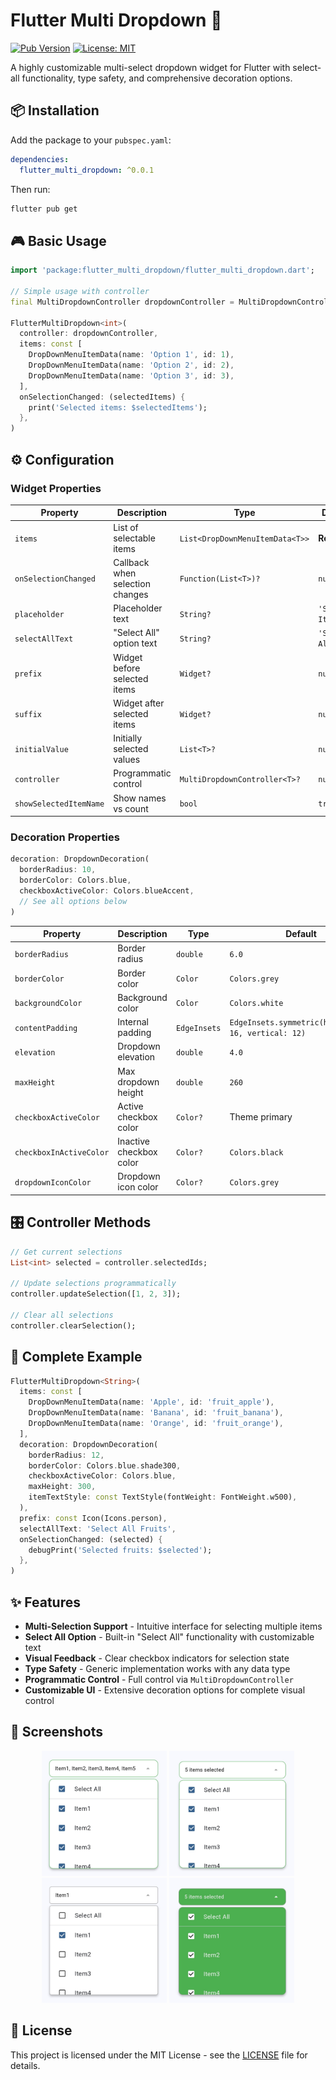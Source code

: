 # Flutter Multi Dropdown 🚀

[![Pub Version](https://img.shields.io/pub/v/flutter_multi_dropdown)](https://pub.dev/packages/flutter_multi_dropdown)
[![License: MIT](https://img.shields.io/badge/license-MIT-blue.svg)](https://opensource.org/licenses/MIT)

A highly customizable multi-select dropdown widget for Flutter with select-all functionality, type safety, and comprehensive decoration options.

## 📦 Installation

Add the package to your `pubspec.yaml`:

```yaml
dependencies:
  flutter_multi_dropdown: ^0.0.1
```

Then run:

```bash
flutter pub get
```

## 🎮 Basic Usage

```dart
import 'package:flutter_multi_dropdown/flutter_multi_dropdown.dart';

// Simple usage with controller
final MultiDropdownController dropdownController = MultiDropdownController();

FlutterMultiDropdown<int>(
  controller: dropdownController,
  items: const [
    DropDownMenuItemData(name: 'Option 1', id: 1),
    DropDownMenuItemData(name: 'Option 2', id: 2),
    DropDownMenuItemData(name: 'Option 3', id: 3),
  ],
  onSelectionChanged: (selectedItems) {
    print('Selected items: $selectedItems');
  },
)
```

## ⚙️ Configuration

### Widget Properties

| Property               | Description                     | Type                            | Default          |
| ---------------------- | ------------------------------- | ------------------------------- | ---------------- |
| `items`                | List of selectable items        | `List<DropDownMenuItemData<T>>` | **Required**     |
| `onSelectionChanged`   | Callback when selection changes | `Function(List<T>)?`            | `null`           |
| `placeholder`          | Placeholder text                | `String?`                       | `'Select Items'` |
| `selectAllText`        | "Select All" option text        | `String?`                       | `'Select All'`   |
| `prefix`               | Widget before selected items    | `Widget?`                       | `null`           |
| `suffix`               | Widget after selected items     | `Widget?`                       | `null`           |
| `initialValue`         | Initially selected values       | `List<T>?`                      | `null`           |
| `controller`           | Programmatic control            | `MultiDropdownController<T>?`   | `null`           |
| `showSelectedItemName` | Show names vs count             | `bool`                          | `true`           |

### Decoration Properties

```dart
decoration: DropdownDecoration(
  borderRadius: 10,
  borderColor: Colors.blue,
  checkboxActiveColor: Colors.blueAccent,
  // See all options below
)
```

| Property                | Description             | Type         | Default                                              |
| ----------------------- | ----------------------- | ------------ | ---------------------------------------------------- |
| `borderRadius`          | Border radius           | `double`     | `6.0`                                                |
| `borderColor`           | Border color            | `Color`      | `Colors.grey`                                        |
| `backgroundColor`       | Background color        | `Color`      | `Colors.white`                                       |
| `contentPadding`        | Internal padding        | `EdgeInsets` | `EdgeInsets.symmetric(horizontal: 16, vertical: 12)` |
| `elevation`             | Dropdown elevation      | `double`     | `4.0`                                                |
| `maxHeight`             | Max dropdown height     | `double`     | `260`                                                |
| `checkboxActiveColor`   | Active checkbox color   | `Color?`     | Theme primary                                        |
| `checkboxInActiveColor` | Inactive checkbox color | `Color?`     | `Colors.black`                                       |
| `dropdownIconColor`     | Dropdown icon color     | `Color?`     | `Colors.grey`                                        |

## 🎛️ Controller Methods

```dart
// Get current selections
List<int> selected = controller.selectedIds;

// Update selections programmatically
controller.updateSelection([1, 2, 3]);

// Clear all selections
controller.clearSelection();
```

## 🎨 Complete Example

```dart
FlutterMultiDropdown<String>(
  items: const [
    DropDownMenuItemData(name: 'Apple', id: 'fruit_apple'),
    DropDownMenuItemData(name: 'Banana', id: 'fruit_banana'),
    DropDownMenuItemData(name: 'Orange', id: 'fruit_orange'),
  ],
  decoration: DropdownDecoration(
    borderRadius: 12,
    borderColor: Colors.blue.shade300,
    checkboxActiveColor: Colors.blue,
    maxHeight: 300,
    itemTextStyle: const TextStyle(fontWeight: FontWeight.w500),
  ),
  prefix: const Icon(Icons.person),
  selectAllText: 'Select All Fruits',
  onSelectionChanged: (selected) {
    debugPrint('Selected fruits: $selected');
  },
)
```

## ✨ Features

- **Multi-Selection Support** - Intuitive interface for selecting multiple items
- **Select All Option** - Built-in "Select All" functionality with customizable text
- **Visual Feedback** - Clear checkbox indicators for selection state
- **Type Safety** - Generic implementation works with any data type
- **Programmatic Control** - Full control via `MultiDropdownController`
- **Customizable UI** - Extensive decoration options for complete visual control

## 📸 Screenshots

<div align="center">
  <img src="https://github.com/NamanGajera/flutter_multi_dropdown/blob/main/Images/select_all.jpg" width="200" alt="Select All">
  <img src="https://github.com/NamanGajera/flutter_multi_dropdown/blob/main/Images/show_selected_item_count.jpg" width="200" alt="Item Count">
  <img src="https://github.com/NamanGajera/flutter_multi_dropdown/blob/main/Images/simple_use_dropdown.jpg" width="200" alt="Simple Usage">
  <img src="https://github.com/NamanGajera/flutter_multi_dropdown/blob/main/Images/change_decoration.jpg" width="200" height = "200" alt="Custom Decoration">
</div>

## 📜 License

This project is licensed under the MIT License - see the [LICENSE](LICENSE) file for details.
